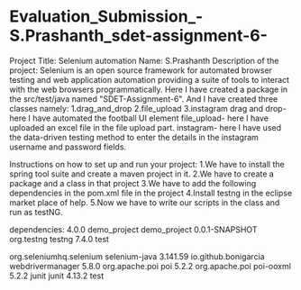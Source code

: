 # Evaluation_Submission_-S.Prashanth_sdet-assignment-6-
Project Title:
  Selenium automation
Name:
  S.Prashanth
Description of the project:
  Selenium is an open source framework for automated browser testing and web application automation providing a suite of tools to interact with the web browsers programmatically.
  Here I have created a package in the src/test/java named "SDET-Assignment-6".
  And I have created three classes namely: 1.drag_and_drop 2.file_upload 3.instagram
    drag and drop- here I have automated the football UI element 
    file_upload- here I have uploaded an excel file in the file upload part.
    instagram- here I have used the data-driven testing method to enter the details in the instagram username and password fields.

Instructions on how to set up and run your project:
  1.We have to install the spring tool suite and create a maven project in it.
  2.We have to create a package and a class in that project
  3.We have to add the following dependencies in the pom.xml file in the project
  4.Install testng in the eclipse market place of help.
  5.Now we have to write our scripts in the class and run as testNG.

dependencies:
  <project xmlns="https://maven.apache.org/POM/4.0.0" xmlns:xsi="https://www.w3.org/2001/XMLSchema-instance" xsi:schemaLocation="http://maven.apache.org/POM/4.0.0 https://maven.apache.org/xsd/maven-4.0.0.xsd">
  <modelVersion>4.0.0</modelVersion>
  <groupId>demo_project</groupId>
  <artifactId>demo_project</artifactId>
  <version>0.0.1-SNAPSHOT</version>
  <dependencies><!-- https://mvnrepository.com/artifact/org.testng/testng -->
<dependency>
    <groupId>org.testng</groupId>
    <artifactId>testng</artifactId>
    <version>7.4.0</version>
    <scope>test</scope>
</dependency>
<!-- https://mvnrepository.com/artifact/org.seleniumhq.selenium/selenium-java -->
<dependency>
    <groupId>org.seleniumhq.selenium</groupId>
    <artifactId>selenium-java</artifactId>
    <version>3.141.59</version>
</dependency>
<!-- https://mvnrepository.com/artifact/io.github.bonigarcia/webdrivermanager -->
<dependency>
    <groupId>io.github.bonigarcia</groupId>
    <artifactId>webdrivermanager</artifactId>
    <version>5.8.0</version>
</dependency>
<dependency>
    <groupId>org.apache.poi</groupId>
    <artifactId>poi</artifactId>
    <version>5.2.2</version>
</dependency>
<!-- https://mvnrepository.com/artifact/org.apache.poi/poi-ooxml -->
<dependency>
    <groupId>org.apache.poi</groupId>
    <artifactId>poi-ooxml</artifactId>
    <version>5.2.2</version>
</dependency>
<dependency>
    <groupId>junit</groupId>
    <artifactId>junit</artifactId>
    <version>4.13.2</version>
    <scope>test</scope>
</dependency>
</dependencies>
</project>




